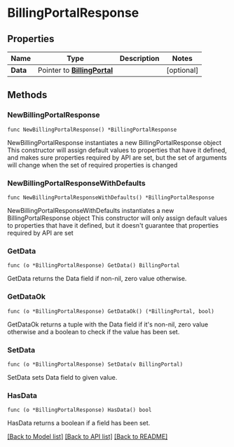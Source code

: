 # BillingPortalResponse

## Properties

Name | Type | Description | Notes
------------ | ------------- | ------------- | -------------
**Data** | Pointer to [**BillingPortal**](BillingPortal.md) |  | [optional] 

## Methods

### NewBillingPortalResponse

`func NewBillingPortalResponse() *BillingPortalResponse`

NewBillingPortalResponse instantiates a new BillingPortalResponse object
This constructor will assign default values to properties that have it defined,
and makes sure properties required by API are set, but the set of arguments
will change when the set of required properties is changed

### NewBillingPortalResponseWithDefaults

`func NewBillingPortalResponseWithDefaults() *BillingPortalResponse`

NewBillingPortalResponseWithDefaults instantiates a new BillingPortalResponse object
This constructor will only assign default values to properties that have it defined,
but it doesn't guarantee that properties required by API are set

### GetData

`func (o *BillingPortalResponse) GetData() BillingPortal`

GetData returns the Data field if non-nil, zero value otherwise.

### GetDataOk

`func (o *BillingPortalResponse) GetDataOk() (*BillingPortal, bool)`

GetDataOk returns a tuple with the Data field if it's non-nil, zero value otherwise
and a boolean to check if the value has been set.

### SetData

`func (o *BillingPortalResponse) SetData(v BillingPortal)`

SetData sets Data field to given value.

### HasData

`func (o *BillingPortalResponse) HasData() bool`

HasData returns a boolean if a field has been set.


[[Back to Model list]](../README.md#documentation-for-models) [[Back to API list]](../README.md#documentation-for-api-endpoints) [[Back to README]](../README.md)


